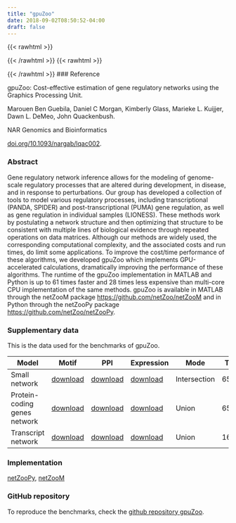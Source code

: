 ```yaml
---
title: "gpuZoo"
date: 2018-09-02T08:50:52-04:00
draft: false
---
```


{{< rawhtml >}}
<script type='text/javascript' src='https://d1bxh8uas1mnw7.cloudfront.net/assets/embed.js'></script>
{{< /rawhtml >}}
{{< rawhtml >}}
<div data-badge-popover="right" data-badge-type="donut" data-doi="10.1093/nargab/lqac002" data-hide-no-mentions="true" class="altmetric-embed"></div>
{{< /rawhtml >}}
### Reference

gpuZoo: Cost-effective estimation of gene regulatory networks using the Graphics Processing Unit.

Marouen Ben Guebila, Daniel C Morgan, Kimberly Glass, Marieke L. Kuijjer, Dawn L. DeMeo, John Quackenbush.

NAR Genomics and Bioinformatics

[doi.org/10.1093/nargab/lqac002](https://academic.oup.com/nargab/article/4/1/lqac002/6524305?login=false).

### Abstract

Gene regulatory network inference allows for the modeling of genome-scale regulatory processes that are altered during development, in disease, and in response to perturbations. Our group has developed a collection of tools to model various regulatory processes, including transcriptional (PANDA, SPIDER) and post-transcriptional (PUMA) gene regulation, as well as gene regulation in individual samples (LIONESS). These methods work by postulating a network structure and then optimizing that structure to be consistent with multiple lines of biological evidence through repeated operations on data matrices. Although our methods are widely used, the corresponding computational complexity, and the associated costs and run times, do limit some applications. To improve the cost/time performance of these algorithms, we developed gpuZoo which implements GPU-accelerated calculations, dramatically improving the performance of these algorithms. The runtime of the gpuZoo implementation in MATLAB and Python is up to 61 times faster and 28 times less expensive than multi-core CPU implementation of the same methods. gpuZoo is available in MATLAB through the netZooM package https://github.com/netZoo/netZooM and in Python through the netZooPy package https://github.com/netZoo/netZooPy.

### Supplementary data

This is the data used for the benchmarks of gpuZoo. 

|Model                        | Motif | PPI  | Expression   | Mode | TFs | Genes |
|-----------------------------|-------|------|--------------|------|-----|-------|
|Small network                | [download](https://granddb.s3.amazonaws.com/gpuPANDA/Hugo_motifCellLine_reduced.txt) | [download](https://granddb.s3.amazonaws.com/gpuPANDA/ppi2015_freezeCellLine.txt) | [download](https://granddb.s3.amazonaws.com/optPANDA/expression/Hugo_exp1_lcl.txt) | Intersection | 652  | 1000  |
|Protein-coding genes network | [download](https://granddb.s3.amazonaws.com/optPANDA/motifs/Hugo_motifCellLine.txt)  | [download](https://granddb.s3.amazonaws.com/gpuPANDA/ppi2015_freezeCellLine.txt) | [download](https://granddb.s3.amazonaws.com/optPANDA/expression/Hugo_exp1_lcl.txt) | Union        | 652  | 27149 |
|Transcript network           | [download](https://granddb.s3.amazonaws.com/gpuPANDA/motif_complete_reduced.txt)     | [download](https://granddb.s3.amazonaws.com/optPANDA/ppi/ppi_complete.txt) | [download](https://granddb.s3.amazonaws.com/optPANDA/expression/THP-1.tsv) | Union        | 1603 | 43698 |

### Implementation

[netZooPy](https://github.com/netZoo/netZooPy), [netZooM](https://github.com/netZoo/netZooM)

### GitHub repository

To reproduce the benchmarks, check the [github repository gpuZoo](https://github.com/QuackenbushLab/gpuzoo).
